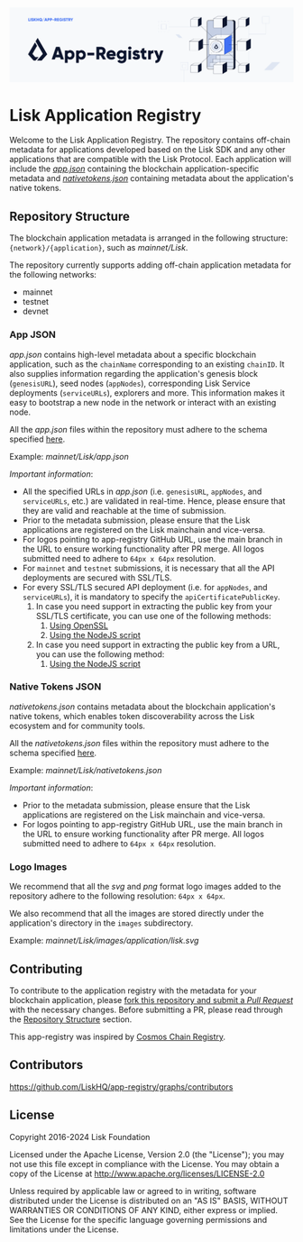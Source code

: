 ![Logo](./docs/assets/banner_app_registry.png)

# Lisk Application Registry

Welcome to the Lisk Application Registry. The repository contains off-chain metadata for applications developed based on the Lisk SDK and any other applications that are compatible with the Lisk Protocol.
Each application will include the [*app.json*](#app-json) containing the blockchain application-specific metadata and [*nativetokens.json*](#native-tokens-json) containing metadata about the application's native tokens.

## Repository Structure

The blockchain application metadata is arranged in the following structure: <br/> `{network}/{application}`, such as *mainnet/Lisk*.

The repository currently supports adding off-chain application metadata for the following networks:
- mainnet
- testnet
- devnet

### App JSON

*app.json* contains high-level metadata about a specific blockchain application, such as the `chainName` corresponding to an existing `chainID`. It also supplies information regarding the application's genesis block (`genesisURL`), seed nodes (`appNodes`), corresponding Lisk Service deployments (`serviceURLs`), explorers and more. This information makes it easy to bootstrap a new node in the network or interact with an existing node.

All the *app.json* files within the repository must adhere to the schema specified [here](./schema/app.json).

Example: *mainnet/Lisk/app.json*

*Important information*:
- All the specified URLs in *app.json* (i.e. `genesisURL`, `appNodes`, and `serviceURLs`, etc.) are validated in real-time. Hence, please ensure that they are valid and reachable at the time of submission.
- Prior to the metadata submission, please ensure that the Lisk applications are registered on the Lisk mainchain and vice-versa.
- For logos pointing to app-registry GitHub URL, use the main branch in the URL to ensure working functionality after PR merge. All logos submitted need to adhere to `64px x 64px` resolution.
- For `mainnet` and `testnet` submissions, it is necessary that all the API deployments are secured with SSL/TLS.
- For every SSL/TLS secured API deployment (i.e. for `appNodes`, and `serviceURLs`), it is mandatory to specify the `apiCertificatePublicKey`.
    1. In case you need support in extracting the public key from your SSL/TLS certificate, you can use one of the following methods:
        1. [Using OpenSSL](./docs/extracting-pubkey-from-cert-using-openssl.md)
        2. [Using the NodeJS script](./utility/extractPublicKeyFromCertificate/README.md)
    2. In case you need support in extracting the public key from a URL, you can use the following method:
        1. [Using the NodeJS script](./utility/extractPublicKeyFromURL/README.md)

### Native Tokens JSON

*nativetokens.json* contains metadata about the blockchain application's native tokens, which enables token discoverability across the Lisk ecosystem and for community tools.

All the *nativetokens.json* files within the repository must adhere to the schema specified [here](./schema/nativetokens.json).

Example: *mainnet/Lisk/nativetokens.json*

*Important information*:
- Prior to the metadata submission, please ensure that the Lisk applications are registered on the Lisk mainchain and vice-versa.
- For logos pointing to app-registry GitHub URL, use the main branch in the URL to ensure working functionality after PR merge. All logos submitted need to adhere to `64px x 64px` resolution.

### Logo Images

We recommend that all the *svg* and *png* format logo images added to the repository adhere to the following resolution: `64px x 64px`.

We also recommend that all the images are stored directly under the application's directory in the `images` subdirectory.

Example: *mainnet/Lisk/images/application/lisk.svg*

## Contributing
To contribute to the application registry with the metadata for your blockchain application, please [fork this repository and submit a *Pull Request*](./docs/creating-pull-request-from-a-fork.md) with the necessary changes. Before submitting a PR, please read through the [Repository Structure](#repository-structure) section.

This app-registry was inspired by [Cosmos Chain Registry](https://github.com/cosmos/chain-registry).

## Contributors

https://github.com/LiskHQ/app-registry/graphs/contributors

## License

Copyright 2016-2024 Lisk Foundation

Licensed under the Apache License, Version 2.0 (the "License"); you may not use this file except in compliance with the License. You may obtain a copy of the License at http://www.apache.org/licenses/LICENSE-2.0

Unless required by applicable law or agreed to in writing, software distributed under the License is distributed on an "AS IS" BASIS, WITHOUT WARRANTIES OR CONDITIONS OF ANY KIND, either express or implied. See the License for the specific language governing permissions and limitations under the License.
